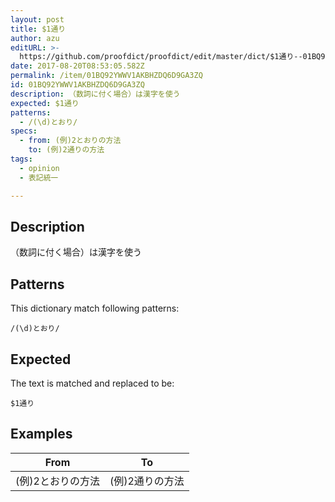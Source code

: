 ```yaml
---
layout: post
title: $1通り
author: azu
editURL: >-
  https://github.com/proofdict/proofdict/edit/master/dict/$1通り--01BQ92YWWV1AKBHZDQ6D9GA3ZQ.yml
date: 2017-08-20T08:53:05.582Z
permalink: /item/01BQ92YWWV1AKBHZDQ6D9GA3ZQ
id: 01BQ92YWWV1AKBHZDQ6D9GA3ZQ
description: （数詞に付く場合）は漢字を使う
expected: $1通り
patterns:
  - /(\d)とおり/
specs:
  - from: (例)2とおりの方法
    to: (例)2通りの方法
tags:
  - opinion
  - 表記統一

---
```


## Description

（数詞に付く場合）は漢字を使う

## Patterns

This dictionary match following patterns:

    /(\d)とおり/

## Expected

The text is matched and replaced to be:

    $1通り

## Examples

| From       | To        |
| ---------- | --------- |
| (例)2とおりの方法 | (例)2通りの方法 |
